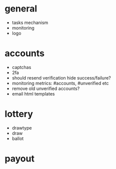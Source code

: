 # general
- tasks mechanism
- monitoring
- logo

# accounts
- captchas
- 2fa
- should resend verification hide success/failure?
- monitoring metrics: #accounts, #unverified etc
- remove old unverified accounts?
- email html templates

# lottery
- drawtype
- draw
- ballot

# payout
